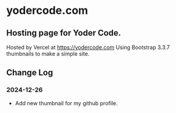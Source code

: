 yodercode.com
=================

## Hosting page for Yoder Code.

Hosted by Vercel at https://yodercode.com
Using Bootstrap 3.3.7 thumbnails to make a simple site.

## Change Log

### 2024-12-26
- Add new thumbnail for my github profile.
